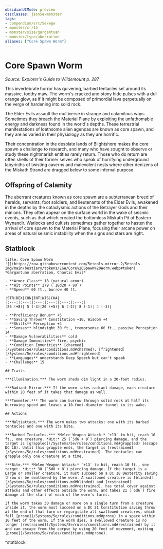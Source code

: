 ```yaml
---
obsidianUIMode: preview
cssclasses: json5e-monster
tags:
- compendium/src/5e/egw
- monster/cr/15
- monster/size/gargantuan
- monster/type/aberration
aliases: ["Core Spawn Worm"]
---
```

# Core Spawn Worm
*Source: Explorer's Guide to Wildemount p. 287*  

This invertebrate horror has quivering, barbed tentacles set around its massive, toothy maw. The worm's cracked and stony hide pulses with a dull orange glow, as if it might be composed of primordial lava perpetually on the verge of hardening into solid rock.

The Elder Evils assault the multiverse in strange and calamitous ways. Sometimes they breach the Material Plane by exploiting the unfathomable energy and darkness found in the world's depths. These terrestrial manifestations of loathsome alien agendas are known as core spawn, and they are as varied in their physiology as they are horrific.

Their concentration in the desolate lands of Blightshore makes the core spawn a challenge to research, and many who have sought to observe or study these nightmarish entities rarely return. Those who do return are often shells of their former selves who speak of horrifying underground labyrinths of twisting caverns and malevolent nests where other denizens of the Miskath Strand are dragged below to some infernal purpose.

## Offspring of Calamity

The aberrant creatures known as core spawn are a subterranean breed of heralds, servants, foot soldiers, and lieutenants of the Elder Evils, awakened in the depths by the cataclysmic actions of the Betrayer Gods and their minions. They often appear on the surface world in the wake of seismic events, such as that which created the bottomless Miskath Pit of Eastern Wynandir. Warlocks and cultists sometimes gather together to hasten the arrival of core spawn to the Material Plane, focusing their arcane power on areas of natural seismic instability when the signs and stars are right.

## Statblock

```ad-statblock
title: Core Spawn Worm
![](https://raw.githubusercontent.com/5etools-mirror-2/5etools-img/main/bestiary/tokens/EGW/Core%20Spawn%20Worm.webp#token)
*Gargantuan aberration, Chaotic Evil*

- **Armor Class** 18 (natural armor)
- **Hit Points** 279 (`18d20 + 90`)
- **Speed** 60 ft., burrow 40 ft.

|STR|DEX|CON|INT|WIS|CHA|
|:---:|:---:|:---:|:---:|:---:|:---:|
|26 (+8)| 5 (-3)|20 (+5)| 6 (-2)| 8 (-1)| 4 (-3)|

- **Proficiency Bonus** +5
- **Saving Throws** Constitution +10, Wisdom +4
- **Skills** Perception +4
- **Senses** blindsight 30 ft., tremorsense 60 ft., passive Perception 14
- **Damage Vulnerabilities** cold
- **Damage Immunities** fire, psychic
- **Condition Immunities** [charmed](/Systems/5e/rules/conditions.md#charmed), [frightened](/Systems/5e/rules/conditions.md#frightened)
- **Languages** understands Deep Speech but can't speak
- **Challenge** 15

## Traits

***Illumination.*** The worm sheds dim light in a 20-foot radius.

***Radiant Mirror.*** If the worm takes radiant damage, each creature within 20 feet of it takes that damage as well.

***Tunneler.*** The worm can burrow through solid rock at half its burrowing speed and leaves a 10-foot-diameter tunnel in its wake.

## Actions

***Multiattack.*** The worm makes two attacks: one with its barbed tentacles and one with its bite.

***Barbed Tentacles.*** *Melee Weapon Attack:* `+13` to hit, reach 10 ft., one creature. *Hit:* 25 (`5d6 + 8`) piercing damage, and the target is [grappled](/Systems/5e/rules/conditions.md#grappled) (escape DC 18). Until this grapple ends, the target is [restrained](/Systems/5e/rules/conditions.md#restrained). The tentacles can grapple only one creature at a time.

***Bite.*** *Melee Weapon Attack:* `+13` to hit, reach 10 ft., one target. *Hit:* 30 (`5d8 + 8`) piercing damage. If the target is a Large or smaller creature, it must succeed on a DC 18 Dexterity saving throw or be swallowed by the worm. A swallowed creature is [blinded](/Systems/5e/rules/conditions.md#blinded) and [restrained](/Systems/5e/rules/conditions.md#restrained), has total cover against attacks and other effects outside the worm, and takes 21 (`6d6`) fire damage at the start of each of the worm's turns.

If the worm takes 30 damage or more on a single turn from a creature inside it, the worm must succeed on a DC 21 Constitution saving throw at the end of that turn or regurgitate all swallowed creatures, which fall [prone](/Systems/5e/rules/conditions.md#prone) in a space within 10 feet of the worm. If the worm dies, a swallowed creature is no longer [restrained](/Systems/5e/rules/conditions.md#restrained) by it and can escape from the corpse by using 20 feet of movement, exiting [prone](/Systems/5e/rules/conditions.md#prone).
```
^statblock